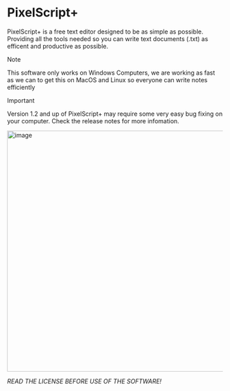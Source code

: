 # PixelScript+ 
PixelScript+ is a free text editor designed to be as simple as possible. Providing all the tools needed so you can write text documents (.txt) as efficent and productive as possible.
>[!NOTE]
>This software only works on Windows Computers, we are working as fast as we can to get this on MacOS and Linux so everyone can write notes efficiently

>[!IMPORTANT]
>Version 1.2 and up of PixelScript+ may require some very easy bug fixing on your computer.
>Check the release notes for more infomation.

<img width="750" height="563" alt="image" src="https://github.com/user-attachments/assets/bb2acdf8-dbcc-4bc5-b09c-4d91b05f7406" />







*READ THE LICENSE BEFORE USE OF THE SOFTWARE!*
